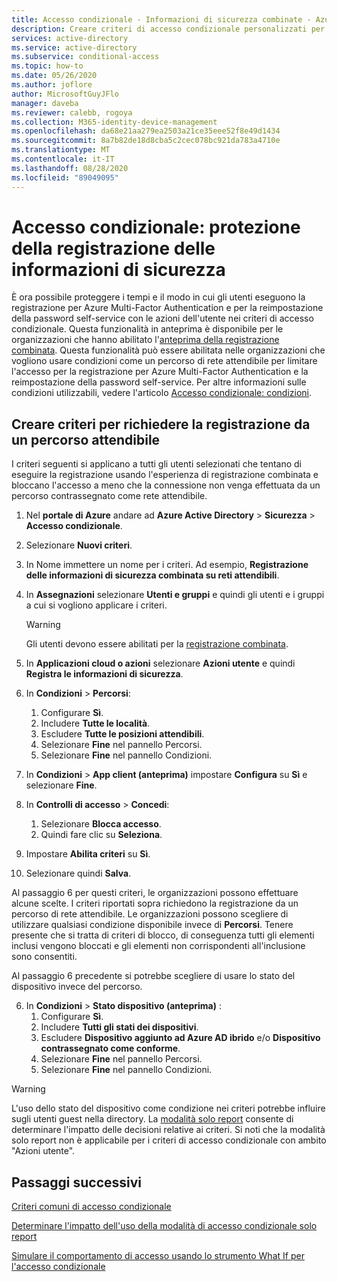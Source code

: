 ```yaml
---
title: Accesso condizionale - Informazioni di sicurezza combinate - Azure Active Directory
description: Creare criteri di accesso condizionale personalizzati per la registrazione delle informazioni di sicurezza
services: active-directory
ms.service: active-directory
ms.subservice: conditional-access
ms.topic: how-to
ms.date: 05/26/2020
ms.author: joflore
author: MicrosoftGuyJFlo
manager: daveba
ms.reviewer: calebb, rogoya
ms.collection: M365-identity-device-management
ms.openlocfilehash: da68e21aa279ea2503a21ce35eee52f8e49d1434
ms.sourcegitcommit: 8a7b82de18d8cba5c2cec078bc921da783a4710e
ms.translationtype: MT
ms.contentlocale: it-IT
ms.lasthandoff: 08/28/2020
ms.locfileid: "89049095"
---
```

# <a name="conditional-access-securing-security-info-registration"></a>Accesso condizionale: protezione della registrazione delle informazioni di sicurezza

È ora possibile proteggere i tempi e il modo in cui gli utenti eseguono la registrazione per Azure Multi-Factor Authentication e per la reimpostazione della password self-service con le azioni dell'utente nei criteri di accesso condizionale. Questa funzionalità in anteprima è disponibile per le organizzazioni che hanno abilitato l'[anteprima della registrazione combinata](../authentication/concept-registration-mfa-sspr-combined.md). Questa funzionalità può essere abilitata nelle organizzazioni che vogliono usare condizioni come un percorso di rete attendibile per limitare l'accesso per la registrazione per Azure Multi-Factor Authentication e la reimpostazione della password self-service. Per altre informazioni sulle condizioni utilizzabili, vedere l'articolo [Accesso condizionale: condizioni](concept-conditional-access-conditions.md).

## <a name="create-a-policy-to-require-registration-from-a-trusted-location"></a>Creare criteri per richiedere la registrazione da un percorso attendibile

I criteri seguenti si applicano a tutti gli utenti selezionati che tentano di eseguire la registrazione usando l'esperienza di registrazione combinata e bloccano l'accesso a meno che la connessione non venga effettuata da un percorso contrassegnato come rete attendibile.

1. Nel **portale di Azure** andare ad **Azure Active Directory** > **Sicurezza** > **Accesso condizionale**.
1. Selezionare **Nuovi criteri**.
1. In Nome immettere un nome per i criteri. Ad esempio, **Registrazione delle informazioni di sicurezza combinata su reti attendibili**.
1. In **Assegnazioni** selezionare **Utenti e gruppi** e quindi gli utenti e i gruppi a cui si vogliono applicare i criteri.

   > [!WARNING]
   > Gli utenti devono essere abilitati per la [registrazione combinata](../authentication/howto-registration-mfa-sspr-combined.md).

1. In **Applicazioni cloud o azioni** selezionare **Azioni utente** e quindi **Registra le informazioni di sicurezza**.
1. In **Condizioni** > **Percorsi**:
   1. Configurare **Sì**.
   1. Includere **Tutte le località**.
   1. Escludere **Tutte le posizioni attendibili**.
   1. Selezionare **Fine** nel pannello Percorsi.
   1. Selezionare **Fine** nel pannello Condizioni.
1. In **Condizioni** > **App client (anteprima)** impostare **Configura** su **Sì** e selezionare **Fine**.
1. In **Controlli di accesso** > **Concedi**:
   1. Selezionare **Blocca accesso**.
   1. Quindi fare clic su **Seleziona**.
1. Impostare **Abilita criteri** su **Sì**.
1. Selezionare quindi **Salva**.

Al passaggio 6 per questi criteri, le organizzazioni possono effettuare alcune scelte. I criteri riportati sopra richiedono la registrazione da un percorso di rete attendibile. Le organizzazioni possono scegliere di utilizzare qualsiasi condizione disponibile invece di **Percorsi**. Tenere presente che si tratta di criteri di blocco, di conseguenza tutti gli elementi inclusi vengono bloccati e gli elementi non corrispondenti all'inclusione sono consentiti. 

Al passaggio 6 precedente si potrebbe scegliere di usare lo stato del dispositivo invece del percorso.

6. In **Condizioni** > **Stato dispositivo (anteprima)** :
   1. Configurare **Sì**.
   1. Includere **Tutti gli stati dei dispositivi**.
   1. Escludere **Dispositivo aggiunto ad Azure AD ibrido** e/o **Dispositivo contrassegnato come conforme**.
   1. Selezionare **Fine** nel pannello Percorsi.
   1. Selezionare **Fine** nel pannello Condizioni.

> [!WARNING]
> L'uso dello stato del dispositivo come condizione nei criteri potrebbe influire sugli utenti guest nella directory. La [modalità solo report](concept-conditional-access-report-only.md) consente di determinare l'impatto delle decisioni relative ai criteri.
> Si noti che la modalità solo report non è applicabile per i criteri di accesso condizionale con ambito "Azioni utente".

## <a name="next-steps"></a>Passaggi successivi

[Criteri comuni di accesso condizionale ](concept-conditional-access-policy-common.md)

[Determinare l'impatto dell'uso della modalità di accesso condizionale solo report](howto-conditional-access-insights-reporting.md)

[Simulare il comportamento di accesso usando lo strumento What If per l'accesso condizionale](troubleshoot-conditional-access-what-if.md)
